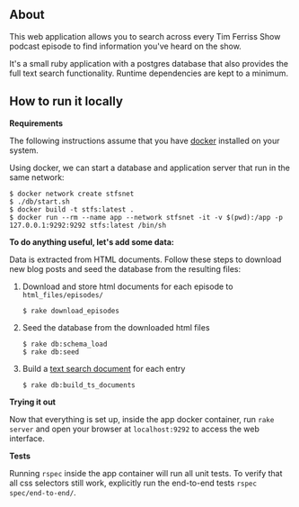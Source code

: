 ## About

This web application allows you to search across every Tim Ferriss Show podcast episode to find information you've heard on the show.

It's a small ruby application with a postgres database that also provides the full text search functionality. Runtime dependencies are kept to a minimum.

## How to run it locally

**Requirements**

The following instructions assume that you have [docker](https://docs.docker.com/get-docker/) installed on your system.

Using docker, we can start a database and application server that run in the same network:

```shell
$ docker network create stfsnet
$ ./db/start.sh
$ docker build -t stfs:latest .
$ docker run --rm --name app --network stfsnet -it -v $(pwd):/app -p 127.0.0.1:9292:9292 stfs:latest /bin/sh
```

**To do anything useful, let's add some data:**

Data is extracted from HTML documents. Follow these steps to download new blog posts and seed the database from the resulting files:

1. Download and store html documents for each episode to `html_files/episodes/`
   ```shell
   $ rake download_episodes
   ```
2. Seed the database from the downloaded html files
   ```shell
   $ rake db:schema_load
   $ rake db:seed
   ```
3. Build a [text search document](https://www.postgresql.org/docs/10/static/textsearch-intro.html#textsearch-document) for each entry
   ```shell
   $ rake db:build_ts_documents
   ```

**Trying it out**

Now that everything is set up, inside the app docker container, run `rake server` and open your browser at `localhost:9292` to access the web interface.

**Tests**

Running `rspec` inside the app container will run all unit tests. To verify that all css selectors still work, explicitly run the end-to-end tests `rspec spec/end-to-end/`.

